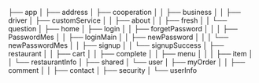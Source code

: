 ├── app
│   ├── address
│   ├── cooperation
│   │   ├── business
│   │   ├── driver
│   ├── customService
│   │   ├── about
│   │   ├── fresh
│   │   └── question
│   ├── home
│   ├── login
│   │   ├── forgetPassword
│   │   │   ├── PasswordMes
│   │   ├── loginMain
│   │   ├── newPassword
│   │   │   └── newPasswordMes
│   │   ├── signup
│   │   └── signupSuccess
│   ├── restaurant
│   │   ├── cart
│   │   ├── complete
│   │   ├── menu
│   │   │   ├── item
│   │   └── restaurantInfo
│   ├── shared
│   └── user
│       ├── myOrder
│       │   ├── comment
│       │   ├── contact
│       ├── security
│       └── userInfo